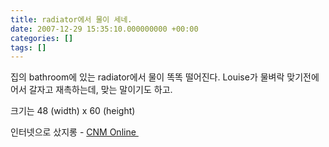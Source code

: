 ```yaml
---
title: radiator에서 물이 세네.
date: 2007-12-29 15:35:10.000000000 +00:00
categories: []
tags: []
---
```

<p>집의 bathroom에 있는 radiator에서 물이 똑똑 떨어진다. Louise가 물벼락 맞기전에 어서 갈자고 재촉하는데, 맞는 말이기도 하고.</p>
<p>크기는 48 (width) x 60 (height)</p>
<p>인터넷으로 샀지롱 - <a href="http://www.cnmonline.co.uk/">CNM Online </a></p>
